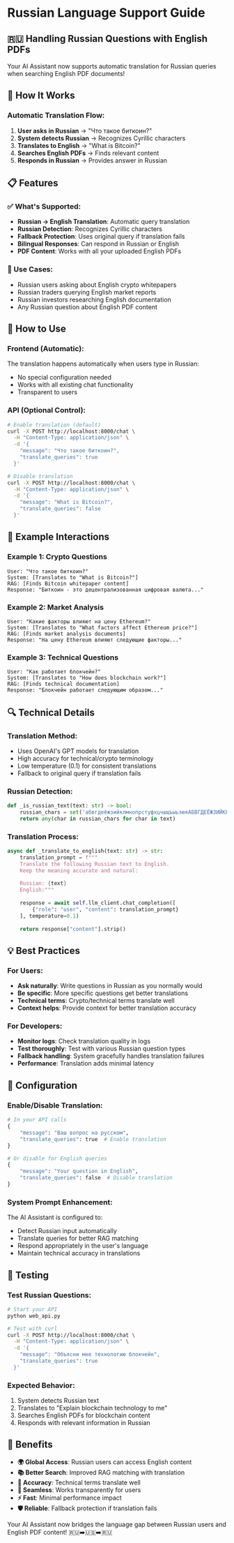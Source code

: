 # Russian Language Support Guide

## 🇷🇺 Handling Russian Questions with English PDFs

Your AI Assistant now supports automatic translation for Russian queries when searching English PDF documents!

## 🔧 **How It Works**

### **Automatic Translation Flow:**
1. **User asks in Russian** → "Что такое биткоин?"
2. **System detects Russian** → Recognizes Cyrillic characters
3. **Translates to English** → "What is Bitcoin?"
4. **Searches English PDFs** → Finds relevant content
5. **Responds in Russian** → Provides answer in Russian

## 📋 **Features**

### **✅ What's Supported:**
- **Russian → English Translation**: Automatic query translation
- **Russian Detection**: Recognizes Cyrillic characters
- **Fallback Protection**: Uses original query if translation fails
- **Bilingual Responses**: Can respond in Russian or English
- **PDF Content**: Works with all your uploaded English PDFs

### **🎯 Use Cases:**
- Russian users asking about English crypto whitepapers
- Russian traders querying English market reports
- Russian investors researching English documentation
- Any Russian question about English PDF content

## 🚀 **How to Use**

### **Frontend (Automatic):**
The translation happens automatically when users type in Russian:
- No special configuration needed
- Works with all existing chat functionality
- Transparent to users

### **API (Optional Control):**
```bash
# Enable translation (default)
curl -X POST http://localhost:8000/chat \
  -H "Content-Type: application/json" \
  -d '{
    "message": "Что такое биткоин?",
    "translate_queries": true
  }'

# Disable translation
curl -X POST http://localhost:8000/chat \
  -H "Content-Type: application/json" \
  -d '{
    "message": "What is Bitcoin?",
    "translate_queries": false
  }'
```

## 📝 **Example Interactions**

### **Example 1: Crypto Questions**
```
User: "Что такое биткоин?"
System: [Translates to "What is Bitcoin?"]
RAG: [Finds Bitcoin whitepaper content]
Response: "Биткоин - это децентрализованная цифровая валюта..."
```

### **Example 2: Market Analysis**
```
User: "Какие факторы влияют на цену Ethereum?"
System: [Translates to "What factors affect Ethereum price?"]
RAG: [Finds market analysis documents]
Response: "На цену Ethereum влияют следующие факторы..."
```

### **Example 3: Technical Questions**
```
User: "Как работает блокчейн?"
System: [Translates to "How does blockchain work?"]
RAG: [Finds technical documentation]
Response: "Блокчейн работает следующим образом..."
```

## 🔍 **Technical Details**

### **Translation Method:**
- Uses OpenAI's GPT models for translation
- High accuracy for technical/crypto terminology
- Low temperature (0.1) for consistent translations
- Fallback to original query if translation fails

### **Russian Detection:**
```python
def _is_russian_text(text: str) -> bool:
    russian_chars = set('абвгдеёжзийклмнопрстуфхцчшщъыьэюяАБВГДЕЁЖЗИЙКЛМНОПРСТУФХЦЧШЩЪЫЬЭЮЯ')
    return any(char in russian_chars for char in text)
```

### **Translation Process:**
```python
async def _translate_to_english(text: str) -> str:
    translation_prompt = f"""
    Translate the following Russian text to English. 
    Keep the meaning accurate and natural:
    
    Russian: {text}
    English:"""
    
    response = await self.llm_client.chat_completion([
        {"role": "user", "content": translation_prompt}
    ], temperature=0.1)
    
    return response["content"].strip()
```

## 💡 **Best Practices**

### **For Users:**
- **Ask naturally**: Write questions in Russian as you normally would
- **Be specific**: More specific questions get better translations
- **Technical terms**: Crypto/technical terms translate well
- **Context helps**: Provide context for better translation accuracy

### **For Developers:**
- **Monitor logs**: Check translation quality in logs
- **Test thoroughly**: Test with various Russian question types
- **Fallback handling**: System gracefully handles translation failures
- **Performance**: Translation adds minimal latency

## 🔧 **Configuration**

### **Enable/Disable Translation:**
```python
# In your API calls
{
    "message": "Ваш вопрос на русском",
    "translate_queries": true  # Enable translation
}

# Or disable for English queries
{
    "message": "Your question in English",
    "translate_queries": false  # Disable translation
}
```

### **System Prompt Enhancement:**
The AI Assistant is configured to:
- Detect Russian input automatically
- Translate queries for better RAG matching
- Respond appropriately in the user's language
- Maintain technical accuracy in translations

## 🎯 **Testing**

### **Test Russian Questions:**
```bash
# Start your API
python web_api.py

# Test with curl
curl -X POST http://localhost:8000/chat \
  -H "Content-Type: application/json" \
  -d '{
    "message": "Объясни мне технологию блокчейн",
    "translate_queries": true
  }'
```

### **Expected Behavior:**
1. System detects Russian text
2. Translates to "Explain blockchain technology to me"
3. Searches English PDFs for blockchain content
4. Responds with relevant information in Russian

## 🚀 **Benefits**

- **🌍 Global Access**: Russian users can access English content
- **📚 Better Search**: Improved RAG matching with translation
- **🎯 Accuracy**: Technical terms translate well
- **🔄 Seamless**: Works transparently for users
- **⚡ Fast**: Minimal performance impact
- **🛡️ Reliable**: Fallback protection if translation fails

Your AI Assistant now bridges the language gap between Russian users and English PDF content! 🇷🇺➡️🇺🇸➡️🇷🇺
